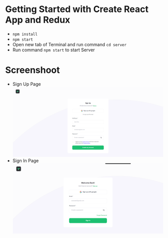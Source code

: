 # Getting Started with Create React App and Redux

- `npm install`
- `npm start`
- Open new tab of Terminal and run command `cd server`
- Run command `npm start` to start Server

# Screenshoot

- Sign Up Page
![img.png](assets/img.png)
- Sign In Page
![img_1.png](assets/img_1.png)
